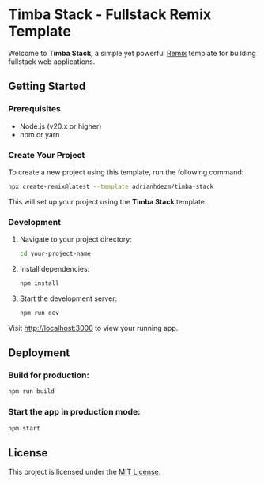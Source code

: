 # Timba Stack - Fullstack Remix Template

Welcome to **Timba Stack**, a simple yet powerful [Remix](https://remix.run) template for building fullstack web applications.

## Getting Started

### Prerequisites

- Node.js (v20.x or higher)
- npm or yarn

### Create Your Project

To create a new project using this template, run the following command:

```bash
npx create-remix@latest --template adrianhdezm/timba-stack
```

This will set up your project using the **Timba Stack** template.

### Development

1. Navigate to your project directory:

   ```bash
   cd your-project-name
   ```

2. Install dependencies:

   ```bash
   npm install
   ```

3. Start the development server:

   ```bash
   npm run dev
   ```

Visit [http://localhost:3000](http://localhost:3000) to view your running app.

## Deployment

### Build for production:

```bash
npm run build
```

### Start the app in production mode:

```bash
npm start
```

## License

This project is licensed under the [MIT License](LICENSE).
